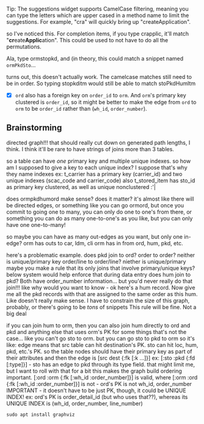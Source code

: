 Tip: The suggestions widget supports CamelCase filtering, meaning you can type the letters which are upper cased in a method name to limit the suggestions. For example, "cra" will quickly bring up "createApplication".

so I've noticed this. For completion items, if you type crapplic, it'll match "**cr**eate**Applic**ation". This could be used to not have to do all the permutations.

Ala, type ormstopkd, and (in theory, this could match a snippet named `ormPkdSto`...

turns out, this doesn't actually work. The camelcase matches still need to be in order.
So typing stopkditm would still be able to match stoPkdHumItm

- [X] `ord` also has a foreign key on `order_id` to `orm`. And `orm`'s primary key clustered is `order_id`, so it might be better to make the edge from `ord` to `orm` to be `order_id` rather than (`wh_id`, `order_number`).

## Brainstorming

directed graph!!!
that should really cut down on generated path lengths, I think.
I think it'll be rare to have strings of joins more than 3 tables.

so a table can have *one* primary key and multiple unique indexes.
so how am I supposed to give a key to each unique index? I suppose that's why they name indexes
ex: t_carrier has a primary key (carrier_id) and two unique indexes (scac_code and carrier_code)
also t_stored_item has sto_id as primary key clustered, as well as unique nonclustered :'|

does ormpkdhumord make sense? does it matter?
it's almost like there will be directed edges, or something
like you can go ormord, but once you commit to going one to many, you can only do one to one's from there, or something
you can do as many one-to-one's as you like, but you can only have one one-to-many!

so maybe you can have as many out-edges as you want, but only one in-edge?
orm has outs to car, ldm, cli
orm has in from ord, hum, pkd, etc.

here's a problematic example. does pkd join to ord?
order to order? neither is unique/primary key
order/line to order/line? niether is unique/primary
maybe you make a rule that its only joins that involve primary/unique keys? below system would help enforce that during data entry
does hum join to pkd? Both have order_number information...
but you'd never really do that join!!!
like why would you want to know - ok here's a hum record. Now give me all the pkd records with that are
assigned to the same order as this hum. Like doesn't really make sense.
I have to constrain the size of this graph, probably, or there's going to be *tons* of snippets
This rule will be fine. Not a big deal

if you can join hum to orm, then you can also join hum directly to ord and pkd and anything else that uses orm's PK
for some things that's not the case... like you can't go sto to orm. but you can go sto to pkd to orm
so it's like: edge means that src table can hit destination's PK.
sto can hit loc, hum, pkd, etc.'s PK.
so the table nodes should have their primary key as part of their attributes
and then the edge is [src dest {:fk [:k ...]}]
ex: [:sto :pkd {:fd [:type]}] - sto has an edge to pkd through its type field. 
that might limit me, but I want to roll with that for a bit
this makes the graph build ordering important.
[:ord :orm {:fk [:wh_id :order_number]}] is valid, where
[:orm :ord {:fk [:wh_id :order_number]}] is not - ord's PK is not wh_id, order_number
IMPORTANT - it doesn't have to be just PK, though, it could be UNIQUE INDEX!
ex: ord's PK is order_detail_id (but who uses that??), whereas its UNIQUE INDEX is (wh_id, order_number, line_number)

`sudo apt install graphviz`
